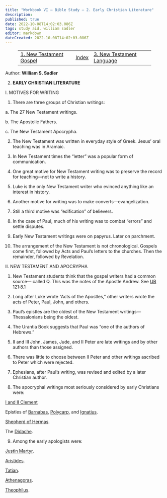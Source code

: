 ```yaml
---
title: "Workbook VI — Bible Study — 2. Early Christian Literature"
description: 
published: true
date: 2022-10-08T14:02:03.086Z
tags: study aid, william sadler
editor: markdown
dateCreated: 2022-10-08T14:02:03.086Z
---
```


<figure class="table chapter-navigator">
	<table>
		<tbody>
		<tr>
			<td><a href="/en/article/William_S_Sadler/Workbook_6_Bible_Study/History_3_1">1. New Testament Gospel</a></td>
			<td><a href="/en/article/William_S_Sadler/Workbook_6_Bible_Study/Index">Index</a></td>
			<td><a href="/en/article/William_S_Sadler/Workbook_6_Bible_Study/History_3_3">3. New Testament Language</a></td>
		</tr>
		</tbody>
	</table>
</figure>

Author: **William S. Sadler**


2. **EARLY CHRISTIAN LITERATURE**

I. MOTIVES FOR WRITING

1. There are three groups of Christian writings:

a. The 27 New Testament writings.

b. The Apostolic Fathers.

c. The New Testament Apocrypha.

2. The New Testament was written in everyday style of Greek. Jesus’ oral teaching was in Aramaic.

3. In New Testament times the “letter” was a popular form of communication.

4. One great motive for New Testament writing was to preserve the record for teaching—not to write a history.

5. Luke is the only New Testament writer who evinced anything like an interest in history.

6. Another motive for writing was to make converts—evangelization.

7. Still a third motive was “edification” of believers.

8. In the case of Paul, much of his writing was to combat “errors” and settle disputes.

9. Early New Testament writings were on papyrus. Later on parchment.

10. The arrangement of the New Testament is not chronological. Gospels come first, followed by Acts and Paul’s letters to the churches. Then the remainder, followed by Revelation.

II. NEW TESTAMENT AND APOCRYPHA

1. New Testament students think that the gospel writers had a common source— called Q. This was the notes of the Apostle Andrew. See [UB 121:8.1](/en/The_Urantia_Book/121#p8_1)

2. Long after Luke wrote “Acts of the Apostles,” other writers wrote the acts of Peter, Paul, John, and others.

3. Paul’s epistles are the oldest of the New Testament writings—Thessalonians being the oldest.

4. The Urantia Book suggests that Paul was “one of the authors of Hebrews.”

5. II and III John, James, Jude, and II Peter are late writings and by other authors than those assigned.

6. There was little to choose between II Peter and other writings ascribed to Peter which were rejected.

7. Ephesians, after Paul’s writing, was revised and edited by a later Christian author.

8. The apocryphal writings most seriously considered by early Christians were:

[I and II Clement](https://en.wikipedia.org/wiki/Epistles_of_Clement)

Epistles of [Barnabas](https://en.wikipedia.org/wiki/Epistle_of_Barnabas), [Polycarp](https://en.wikipedia.org/wiki/Polycarp%27s_letter_to_the_Philippians), and [Ignatius](https://en.wikipedia.org/wiki/Ignatius_of_Antioch).

[Shepherd of Hermas](https://en.wikipedia.org/wiki/The_Shepherd_of_Hermas).

The [Didache](https://en.wikipedia.org/wiki/Didache).

9. Among the early apologists were:

[Justin Martyr](https://en.wikipedia.org/wiki/Justin_Martyr).

[Aristides](http://www.earlychristianwritings.com/aristides.html).

[Tatian](https://en.wikipedia.org/wiki/Tatian).

[Athenagoras](https://en.wikipedia.org/wiki/Athenagoras_of_Athens).

[Theophilus](https://en.wikipedia.org/wiki/Theophilus_of_Antioch).


<br>

